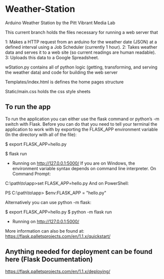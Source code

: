 # Weather-Station
Arduino Weather Station by the Pitt Vibrant Media Lab

This current branch holds the files necessary for running a web server that 

1: Makes a HTTP request from an arduino for the weather date (JSON) at a defined interval using a Job Scheduler (currently 1 hour). 
2: Takes weather data and serves it to a web site (so current readings are human readable). 
3: Uploads this data to a Google Spreadsheet. 

wStation.py contains all of python logic (getting, transforming, and serving the weather data) and code for building the web server 

Templates/index.html is defines the home pages structure

Static/main.css holds the css style sheets

## To run the app
To run the application you can either use the flask command or python’s -m switch with Flask. Before you can do that you need to tell your terminal the application to work with by exporting the FLASK_APP environment variable (In the directory with all of the file):

$ export FLASK_APP=hello.py

$ flask run
 * Running on http://127.0.0.1:5000/
If you are on Windows, the environment variable syntax depends on command line interpreter. On Command Prompt:

C:\path\to\app>set FLASK_APP=hello.py
And on PowerShell:

PS C:\path\to\app> $env:FLASK_APP = "hello.py"

Alternatively you can use python -m flask:

$ export FLASK_APP=hello.py
$ python -m flask run
 * Running on http://127.0.0.1:5000/

More information can also be found at: https://flask.palletsprojects.com/en/1.1.x/quickstart/


## Anything needed for deployment can be found here (Flask Documentation)
https://flask.palletsprojects.com/en/1.1.x/deploying/
